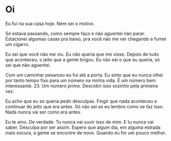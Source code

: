 # Oi

Eu fui na sua casa hoje.
Nem sei o motivo.

Só estava passando, como sempre faço e não aguentei não parar. Estacionei algumas casas pra baixo, pra você não me ver chegando e fumei um cigarro.

Eu sei que você não me viu. Eu não queria que me visse. Depois de tudo que aconteceu, o jeito que a gente brigou. Eu não sei o que eu queria, só sei que não aguentei.

Com um caminhar pesaroso eu fui até a porta. Eu sinto que eu nunca olhei por tanto tempo fixo para um número na minha vida. É um número bem interessante. 23. Um número primo. Descobri isso sozinho pela primeira vez.

Eu acho que eu só queria pedir desculpas. Fingir que nada aconteceu e continuar do jeito que era antes. Só não sei se eu lembro como se faz isso. Nada nunca vai ser como era antes.

Eu te amo. De verdade. Tu nunca vai ouvir isso de mim. E tu nunca vai saber. Desculpa por ser assim. Espero que algum dia, em alguma estrada mais escura, a gente se encontre de novo. Quando eu for um pouco melhor.
